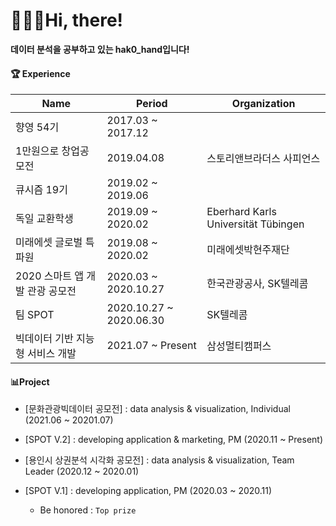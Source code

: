 # 🙋🏻‍♀️Hi, there!

**데이터 분석을 공부하고 있는 hak0_hand입니다!**



#### 🏆 Experience 

| Name                             | Period                  | Organization                        |
| -------------------------------- | ----------------------- | ----------------------------------- |
| 향영 54기                        | 2017.03 ~ 2017.12       |                                     |
| 1만원으로 창업공모전             | 2019.04.08              | 스토리앤브라더스 사피언스           |
| 큐시즘 19기                      | 2019.02 ~ 2019.06       |                                     |
| 독일 교환학생                    | 2019.09 ~ 2020.02       | Eberhard Karls Universität Tübingen |
| 미래에셋 글로벌 특파원           | 2019.08 ~ 2020.02       | 미래에셋박현주재단                  |
| 2020 스마트 앱 개발 관광 공모전  | 2020.03 ~ 2020.10.27    | 한국관광공사, SK텔레콤              |
| 팀 SPOT                          | 2020.10.27 ~ 2020.06.30 | SK텔레콤                            |
| 빅데이터 기반 지능형 서비스 개발 | 2021.07 ~ Present       | 삼성멀티캠퍼스                      |



#### 📊Project 

- [문화관광빅데이터 공모전] : data analysis & visualization, Individual (2021.06 ~ 20201.07)

- [SPOT V.2] : developing application & marketing, PM (2020.11 ~ Present)

- [용인시 상권분석 시각화 공모전] : data analysis & visualization, Team Leader (2020.12 ~ 2020.01)

- [SPOT V.1] : developing application, PM (2020.03 ~ 2020.11)

  - Be honored : `Top prize`

    





